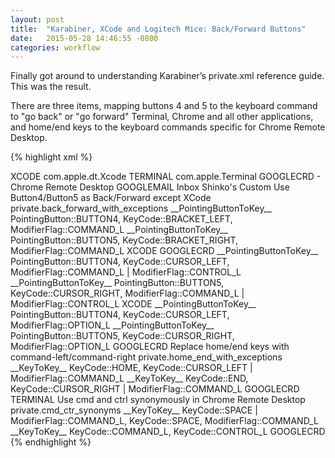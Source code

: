 ```yaml
---
layout: post
title:  "Karabiner, XCode and Logitech Mice: Back/Forward Buttons"
date:   2015-05-28 14:46:55 -0800
categories: workflow
---
```

Finally got around to understanding Karabiner’s private.xml reference guide. This was the result.

There are three items, mapping buttons 4 and 5 to the keyboard command to "go back" or "go forward" Terminal, Chrome and all other applications, and home/end keys to the keyboard commands specific for Chrome Remote Desktop.

{% highlight xml %}
<?xml version="1.0"?>
<root>
  <appdef>
    <appname>XCODE</appname>
    <equal>com.apple.dt.Xcode</equal>
  </appdef>
  <appdef>
    <appname>TERMINAL</appname>
    <equal>com.apple.Terminal</equal>
  </appdef>
  <windownamedef>
    <name>GOOGLECRD</name>
    <regex>- Chrome Remote Desktop</regex>
  </winownamedef>
  <windownamedef>
    <name>GOOGLEMAIL</name>
    <regex>Inbox</regex>
  </windownamedef>
 
  <item>
    <name>Shinko's Custom</name>
    <item>
      <name>Use Button4/Button5 as Back/Forward except XCode</name>
      <identifier>private.back_forward_with_exceptions</identifier>
      <block>
        <autogen>__PointingButtonToKey__ PointingButton::BUTTON4,
          KeyCode::BRACKET_LEFT, ModifierFlag::COMMAND_L</autogen>
        <autogen>__PointingButtonToKey__ PointingButton::BUTTON5,
          KeyCode::BRACKET_RIGHT, ModifierFlag::COMMAND_L</autogen>
        <not>XCODE</not>
        <windowname_not>GOOGLECRD</windowname_not>
      </block>
      <block>
        <autogen>__PointingButtonToKey__ PointingButton::BUTTON4,
          KeyCode::CURSOR_LEFT, ModifierFlag::COMMAND_L | ModifierFlag::CONTROL_L</autogen>
        <autogen>__PointingButtonToKey__ PointingButton::BUTTON5,
          KeyCode::CURSOR_RIGHT, ModifierFlag::COMMAND_L | ModifierFlag::CONTROL_L</autogen>
        <only>XCODE</only>
      </block>
      <block>
        <autogen>__PointingButtonToKey__ PointingButton::BUTTON4,
          KeyCode::CURSOR_LEFT, ModifierFlag::OPTION_L</autogen>
        <autogen>__PointingButtonToKey__ PointingButton::BUTTON5,
          KeyCode::CURSOR_RIGHT, ModifierFlag::OPTION_L</autogen>
        <windowname_only>GOOGLECRD</windowname_only>
      </block>
    </item>
    <item>
      <name>Replace home/end keys with command-left/command-right</name>
      <identifier>private.home_end_with_exceptions</identifier>
      <block>
        <autogen>__KeyToKey__ KeyCode::HOME, KeyCode::CURSOR_LEFT | ModifierFlag::COMMAND_L</autogen>
        <autogen>__KeyToKey__ KeyCode::END, KeyCode::CURSOR_RIGHT | ModifierFlag::COMMAND_L</autogen>
        <windowname_not>GOOGLECRD</windowname_not>
        <not>TERMINAL</not>
      </block>
    </item>
    <item>
        <name>Use cmd and ctrl synonymously in Chrome Remote Desktop</name>
        <identifier>private.cmd_ctr_synonyms</identifier>
    <autogen>__KeyToKey__ KeyCode::SPACE | ModifierFlag::COMMAND_L, KeyCode::SPACE, ModifierFlag::COMMAND_L</autogen>
        <autogen>__KeyToKey__ KeyCode::COMMAND_L, KeyCode::CONTROL_L</autogen>
    <windowname_only>GOOGLECRD</windowname_only>
    </item>
  </item>
</root>
{% endhighlight %}

